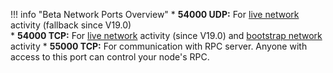 !!! info "Beta Network Ports Overview"
	* **54000 UDP:** For [live network](/glossary#live-network) activity (fallback since V19.0)  
	* **54000 TCP:** For [live network](/glossary#live-network) activity (since V19.0) and [bootstrap network](/glossary#bootstrap-network) activity
	* **55000 TCP:** For communication with RPC server. Anyone with access to this port can control your node's RPC.